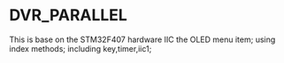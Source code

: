# DVR_PARALLEL
This is base on the STM32F407 hardware IIC the OLED menu item; using index methods; including key,timer,iic1;
